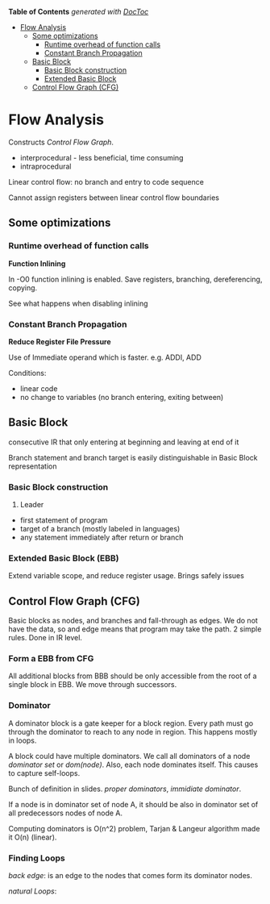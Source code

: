 <!-- START doctoc generated TOC please keep comment here to allow auto update -->
<!-- DON'T EDIT THIS SECTION, INSTEAD RE-RUN doctoc TO UPDATE -->
**Table of Contents**  *generated with [DocToc](https://github.com/thlorenz/doctoc)*

- [Flow Analysis](#flow-analysis)
  - [Some optimizations](#some-optimizations)
    - [Runtime overhead of function calls](#runtime-overhead-of-function-calls)
    - [Constant Branch Propagation](#constant-branch-propagation)
  - [Basic Block](#basic-block)
    - [Basic Block construction](#basic-block-construction)
    - [Extended Basic Block](#extended-basic-block)
  - [Control Flow Graph (CFG)](#control-flow-graph-cfg)

<!-- END doctoc generated TOC please keep comment here to allow auto update -->

# Flow Analysis
Constructs _Control Flow Graph_.

 - interprocedural - less beneficial, time consuming
 - intraprocedural 

Linear control flow: no branch and entry to code sequence

Cannot assign registers between linear control flow boundaries

## Some optimizations

### Runtime overhead of function calls 
**Function Inlining**

In -O0 function inlining is enabled. Save registers, branching, dereferencing, copying.

See what happens when disabling inlining

### Constant Branch Propagation
**Reduce Register File Pressure**

Use of Immediate operand which is faster. e.g. ADDI, ADD

Conditions:
  - linear code
  - no change to variables (no branch entering, exiting between)

## Basic Block
consecutive IR that only entering at beginning and leaving at end of it

Branch statement and branch target is easily distinguishable in Basic Block representation

### Basic Block construction
1. Leader
  - first statement of program
  - target of a branch (mostly labeled in languages)
  - any statement immediately after return or branch

### Extended Basic Block (EBB)
Extend variable scope, and reduce register usage. Brings safely issues

## Control Flow Graph (CFG)
Basic blocks as nodes, and branches and fall-through as edges. We do not have the data, so and edge
means that program may take the path. 2 simple rules. Done in IR level.

### Form a EBB from CFG
All additional blocks from BBB should be only accessible from the root of a single block in EBB. We move through successors.

### Dominator
A dominator block is a gate keeper for a block region. Every path must go through the dominator to reach to any node in region.
This happens mostly in loops.

A block could have multiple dominators. We call all dominators of a node _dominator set_ or _dom(node)_. Also, each node dominates itself.
This causes to capture self-loops.

Bunch of definition in slides. _proper dominators_, _immidiate dominator_.

If a node is in dominator set of node A, it should be also in dominator set of all predecessors nodes of node A.

Computing dominators is O(n^2) problem, Tarjan & Langeur algorithm made it O(n) (linear).

### Finding Loops
_back edge_: is an edge to the nodes that comes form its dominator nodes.

_natural Loops_:


